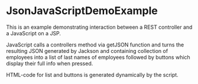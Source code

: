 # JsonJavaScriptDemoExample
This is an example demonstrating interaction between a REST controller and a JavaScript on a JSP.

JavaScript calls a controllers method via getJSON function and turns the resulting JSON generated by Jackson and containing 
collection of employees into a list of last names of employees followed by buttons which display their full info when pressed.

HTML-code for list and buttons is generated dynamically by the script.
